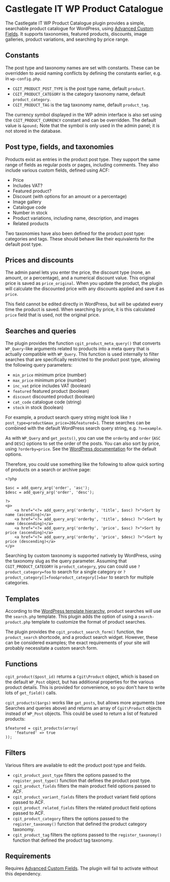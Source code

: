 # Castlegate IT WP Product Catalogue #

The Castlegate IT WP Product Catalogue plugin provides a simple, searchable product catalogue for WordPress, using [Advanced Custom Fields](http://www.advancedcustomfields.com/). It supports taxonomies, featured products, discounts, image galleries, product variations, and searching by price range.

## Constants ##

The post type and taxonomy names are set with constants. These can be overridden to avoid naming conflicts by defining the constants earlier, e.g. in `wp-config.php`.

*   `CGIT_PRODUCT_POST_TYPE` is the post type name, default `product`.
*   `CGIT_PRODUCT_CATEGORY` is the category taxonomy name, default `product_category`.
*   `CGIT_PRODUCT_TAG` is the tag taxonomy name, default `product_tag`.

The currency symbol displayed in the WP admin interface is also set using the `CGIT_PRODUCT_CURRENCY` constant and can be overridden. The default value is `&pound;` Note that the symbol is only used in the admin panel; it is not stored in the database.

## Post type, fields, and taxonomies ##

Products exist as entries in the product post type. They support the same range of fields as regular posts or pages, including comments. They also include various custom fields, defined using ACF:

*   Price
*   Includes VAT?
*   Featured product?
*   Discount (with options for an amount or a percentage)
*   Image gallery
*   Catalogue code
*   Number in stock
*   Product variations, including name, description, and images
*   Related products

Two taxonomies have also been defined for the product post type: categories and tags. These should behave like their equivalents for the default post type.

## Prices and discounts ##

The admin panel lets you enter the price, the discount type (none, an amount, or a percentage), and a numerical discount value. This original price is saved as `price_original`. When you update the product, the plugin will calculate the discounted price with any discounts applied and save it as `price`.

This field cannot be edited directly in WordPress, but will be updated every time the product is saved. When searching by price, it is this calculated `price` field that is used, not the original price.

## Searches and queries ##

The plugin provides the function `cgit_product_meta_query()` that converts `WP_Query`-like arguments related to products into a meta query that is actually compatible with `WP_Query`. This function is used internally to filter searches that are specifically restricted to the product post type, allowing the following query parameters:

*   `min_price` minimum price (number)
*   `max_price` minimum price (number)
*   `inc_vat` price includes VAT (boolean)
*   `featured` featured product (boolean)
*   `discount` discounted product (boolean)
*   `cat_code` catalogue code (string)
*   `stock` in stock (boolean)

For example, a product search query string might look like `?post_type=product&max_price=20&featured=1`. These searches can be combined with the default WordPress search query string, e.g. `?s=example`.

As with `WP_Query` and `get_posts()`, you can use the `orderby` and `order` (`ASC` and `DESC`) options to set the order of the posts. You can also sort by price, using `?orderby=price`. See the [WordPress documentation](https://codex.wordpress.org/Template_Tags/get_posts) for the default options.

Therefore, you could use something like the following to allow quick sorting of products on a search or archive page:

    <?php

    $asc = add_query_arg('order', 'asc');
    $desc = add_query_arg('order', 'desc');

    ?>
    <p>
        <a href="<?= add_query_arg('orderby', 'title', $asc) ?>">Sort by name (ascending)</a>
        <a href="<?= add_query_arg('orderby', 'title', $desc) ?>">Sort by name (descending)</a>
        <a href="<?= add_query_arg('orderby', 'price', $asc) ?>">Sort by price (ascending)</a>
        <a href="<?= add_query_arg('orderby', 'price', $desc) ?>">Sort by price (descending)</a>
    </p>

Searching by custom taxonomy is supported natively by WordPress, using the taxonomy slug as the query parameter. Assuming that `CGIT_PRODUCT_CATEGORY` is `product_category`, you can could use `?product_category=foo` to search for a single category or `?product_category[]=foo&product_category[]=bar` to search for multiple categories.

## Templates ##

According to the [WordPress template hierarchy](https://developer.wordpress.org/themes/basics/template-hierarchy/), product searches will use the `search.php` template. This plugin adds the option of using a `search-product.php` template to customize the format of product searches.

The plugin provides the `cgit_product_search_form()` function, the `product_search` shortcode, and a product search widget. However, these can be considered examples; the exact requirements of your site will probably necessitate a custom search form.

## Functions ##

`cgit_product($post_id)` returns a `Cgit\Product` object, which is based on the default `WP_Post` object, but has additional properties for the various product details. This is provided for convenience, so you don't have to write lots of `get_field()` calls.

`cgit_products($args)` works like `get_posts`, but allows more arguments (see Searches and queries above) and returns an array of `Cgit\Product` objects instead of `WP_Post` objects. This could be used to return a list of featured products:

    $featured = cgit_products(array(
        'featured' => true
    ));

## Filters ##

Various filters are available to edit the product post type and fields.

*   `cgit_product_post_type` filters the options passed to the `register_post_type()` function that defines the product post type.
*   `cgit_product_fields` filters the main product field options passed to ACF.
*   `cgit_product_variant_fields` filters the product variant field options passed to ACF.
*   `cgit_product_related_fields` filters the related product field options passed to ACF.
*   `cgit_product_category` filters the options passed to the `register_taxonomy()` function that defined the product category taxonomy.
*   `cgit_product_tag` filters the options passed to the `register_taxonomy()` function that defined the product tag taxonomy.

## Requirements ##

Requires [Advanced Custom Fields](http://www.advancedcustomfields.com/). The plugin will fail to activate without this dependency.
